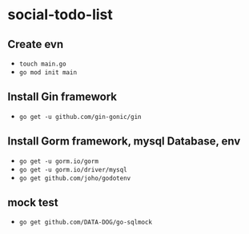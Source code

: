 # social-todo-list

## Create evn
- `touch main.go`
- `go mod init main`

## Install Gin framework
- `go get -u github.com/gin-gonic/gin`

## Install Gorm framework, mysql Database, env
- `go get -u gorm.io/gorm`
- `go get -u gorm.io/driver/mysql`
-  `go get github.com/joho/godotenv`

## mock test
- `go get github.com/DATA-DOG/go-sqlmock`